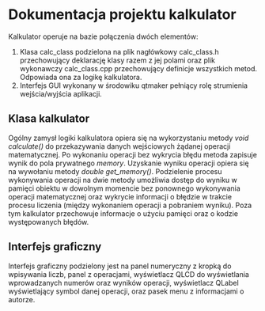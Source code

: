 # Dokumentacja projektu kalkulator
Kalkulator operuje na bazie połączenia dwóch elementów:
1. Klasa calc_class podzielona na plik nagłówkowy calc_class.h przechowujący deklarację klasy razem z jej polami oraz plik wykonawczy calc_class.cpp przechowujący definicje wszystkich metod. Odpowiada ona za logikę kalkulatora.
2. Interfejs GUI wykonany w środowiku qtmaker pełniący rolę strumienia wejścia/wyjścia aplikacji.

 
## Klasa kalkulator
Ogólny zamysł logiki kalkulatora opiera się na wykorzystaniu metody *void calculate()* do przekazywania danych wejściowych żądanej operacji matematycznej. Po wykonaniu operacji bez wykrycia błędu metoda zapisuje wynik do pola prywatnego *memory*. Uzyskanie wyniku operacji opiera się na wywołaniu metody *double get_memory()*. Podzielenie procesu wykonywania operacji na dwie metody umożliwia dostęp do wyniku w pamięci obiektu w dowolnym momencie bez ponownego wykonywania operacji matematycznej oraz wykrycie informacji o błędzie w trakcie procesu liczenia (między wykonaniem operacji a pobraniem wyniku). Poza tym kalkulator przechowuje informacje o użyciu pamięci oraz o kodzie występowanych błędów.



## Interfejs graficzny
Interfejs graficzny podzielony jest na panel numeryczny z kropką do wpisywania liczb, panel z operacjami, wyświetlacz QLCD do wyświetlania wprowadzanych numerów oraz wyników operacji, wyświetlacz QLabel wyświetlający symbol danej operacji, oraz pasek menu z informacjami o autorze.
